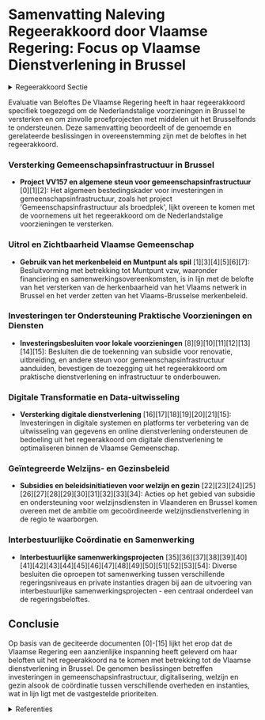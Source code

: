 # Samenvatting Naleving Regeerakkoord door Vlaamse Regering: Focus op Vlaamse Dienstverlening in Brussel

<details>
        <summary>Regeerakkoord Sectie </summary>
        <p>5.4 Vlaamse dienstverlening We wenden de middelen uit het Brusselfonds binnen de door de Vlaamse regering bepaalde prioriteiten en in alle transparantie aan om de Nederlandstalige voorzieningen in Brussel te versterken en om zinvolle proefprojecten te ondersteunen. Hierover wordt door de Vlaamse minister bevoegd voor Brussel regelmatig aan de regering gerapporteerd. We blijven inzetten op de herkenbaarheid van het Vlaams netwerk in Brussel. Vlaamse dienstverle-ning, of die nu door de Vlaamse Gemeenschap of door de VGC wordt aangeboden, is een kwaliteits-merk en mag gezien worden. We zetten de uitrol van het Vlaams-Brussels merkenbeleid verder en zorgen steeds voor een link met de huisstijl van de Vlaamse Gemeenschap “Verbeelding Werkt”. Muntpunt blijft ook een spil in het tonen wat de Vlaamse Gemeenschap in Brussel te bieden heeft. Samen met de VGC schakelen we zo veel mogelijk de Vlaamse instellingen en voorzieningen in Brussel in één keten, die naar elkaar doorver-wijzen en elkaar promoten bij hun publiek. </p>
        </details> 

Evaluatie van Beloftes
De Vlaamse Regering heeft in haar regeerakkoord specifiek toegezegd om de Nederlandstalige voorzieningen in Brussel te versterken en om zinvolle proefprojecten met middelen uit het Brusselfonds te ondersteunen. Deze samenvatting beoordeelt of de genoemde en gerelateerde beslissingen in overeenstemming zijn met de beloftes in het regeerakkoord.

### Versterking Gemeenschapsinfrastructuur in Brussel
- **Project VV157 en algemene steun voor gemeenschapsinfrastructuur** \[0\]\[1\]\[2\]: Het algemeen bestedingskader voor investeringen in gemeenschapsinfrastructuur, zoals het project 'Gemeenschapsinfrastructuur als broedplek', lijkt overeen te komen met de voornemens uit het regeerakkoord om de Nederlandstalige voorzieningen te versterken.

### Uitrol en Zichtbaarheid Vlaamse Gemeenschap
- **Gebruik van het merkenbeleid en Muntpunt als spil** \[1\]\[3\]\[4\]\[5\]\[6\]\[7\]: Besluitvorming met betrekking tot Muntpunt vzw, waaronder financiering en samenwerkingsovereenkomsten, is in lijn met de belofte van het versterken van de herkenbaarheid van het Vlaams netwerk in Brussel en het verder zetten van het Vlaams-Brusselse merkenbeleid.

### Investeringen ter Ondersteuning Praktische Voorzieningen en Diensten
- **Investeringsbesluiten voor lokale voorzieningen** \[8\]\[9\]\[10\]\[11\]\[12\]\[13\]\[14\]\[15\]: Besluiten die de toekenning van subsidie voor renovatie, uitbreiding, en andere steun voor gemeenschapsinfrastructuur aanduiden, bevestigen de toezegging uit het regeerakkoord om praktische dienstverlening en infrastructuur te onderbouwen.
  
### Digitale Transformatie en Data-uitwisseling
- **Versterking digitale dienstverlening** \[16\]\[17\]\[18\]\[19\]\[20\]\[21\]\[15\]: Investeringen in digitale systemen en platforms ter verbetering van de uitwisseling van gegevens en online dienstverlening ondersteunen de bedoeling uit het regeerakkoord om digitale dienstverlening te optimaliseren binnen de Vlaamse Gemeenschap.

### Geïntegreerde Welzijns- en Gezinsbeleid
- **Subsidies en beleidsinitiatieven voor welzijn en gezin** \[22\]\[23\]\[24\]\[25\]\[26\]\[27\]\[28\]\[29\]\[30\]\[31\]\[32\]\[33\]\[34\]: Acties op het gebied van subsidie en ondersteuning voor welzijnsdiensten in Vlaanderen en Brussel komen overeen met de ambitie om gecoördineerde welzijnsdienstverlening in de regio te waarborgen.

### Interbestuurlijke Coördinatie en Samenwerking
- **Interbestuurlijke samenwerkingsprojecten** \[35\]\[36\]\[37\]\[38\]\[39\]\[40\]\[41\]\[42\]\[43\]\[44\]\[45\]\[46\]\[47\]\[48\]\[49\]\[50\]\[51\]\[52\]\[53\]\[54\]: Diverse besluiten die oproepen tot samenwerking tussen verschillende regeringsniveaus en private instanties dragen bij aan de uitvoering van interbestuurlijke samenwerkingsprojecten - een centraal onderdeel van de regeringsbeloftes.

## Conclusie
Op basis van de geciteerde documenten \[0\]-\[15\] lijkt het erop dat de Vlaamse Regering een aanzienlijke inspanning heeft geleverd om haar beloften uit het regeerakkoord na te komen met betrekking tot de Vlaamse dienstverlening in Brussel. De genomen beslissingen betreffen investeringen in gemeenschapsinfrastructuur, digitalisering, welzijn en gezin alsook de coördinatie tussen verschillende overheden en instanties, wat in lijn ligt met de vastgestelde prioriteiten.

<details>
        <summary> Referenties</summary>
        **[\[0\]](http://themis.vlaanderen.be/id/nieuwsbrief-info/60A51865364ED90008000393)** : **(2021-05-21)** Plan Vlaamse Veerkracht: dossier 157 Gemeenschapsinfrastructuur in Brussel  In het kader van project VV157: Gemeenschapsinfrastructuur in Brussel, uit het Relanceplan Vlaamse Veerkracht, keurt de Vlaa... 

**[\[1\]](http://themis.vlaanderen.be/id/nieuwsbrief-info/60801819364ED900080004F5)** : **(2021-04-23)** Plan Vlaamse Veerkracht: uitvoering project 157 - Gemeenschapsinfrastructuur in Brussel Gemeenschapsinfrastructuur in Brussel Ontwerpbesluit van de Vlaamse Regering tot toekenning van een investerings... 

**[\[2\]](http://themis.vlaanderen.be/id/nieuwsbrief-info/6230A4116BB7B593CFC189BD)** : **(2022-03-18)** Plan Vlaamse Veerkracht: Investeringssubsidie vzw Kenniscentrum Welzijn, Wonen, Zorg Gemeenschapsinfrastructuur in Brussel: investeringssubsidie vzw Kenniscentrum Welzijn, Wonen, Zorg (WWZ) Ontwerpbes... 

**[\[3\]](http://themis.vlaanderen.be/id/resource/7b2d2810-4924-11ec-94bb-99a9d1e168fe)** : **(2021-03-26)** Algemene vergadering en raad van bestuur Muntpunt vzw: voordracht leden Ontwerpbesluit van de Vlaamse Regering houdende de voordracht van zeven leden in de algemene vergadering, vier leden in de raad ... 

**[\[4\]](http://themis.vlaanderen.be/id/resource/ae1804b0-4925-11ec-94bb-99a9d1e168fe)** : **(2020-12-18)** Samenwerkingsovereenkomst Muntpunt voor de periode 2021-2025 Ontwerp van samenwerkingsovereenkomst tussen de Vlaamse Gemeenschap, de Vlaamse Gemeenschapscommissie en het privaatrechtelijke vormgegeven... 

**[\[5\]](http://themis.vlaanderen.be/id/nieuwsbericht/647E0A3C2D77B42474D4C428)** : **(2023-06-09)** Grensregionale samenwerking Vlaanderen-Nederland 

**[\[6\]](http://themis.vlaanderen.be/id/resource/add0e990-4925-11ec-94bb-99a9d1e168fe)** : **(2020-12-18)** Overeenkomt met BRUZZ voor de periode 2021-2025 Ontwerp van overeenkomst tussen de Vlaamse Gemeenschap, de Vlaamse Gemeenschapscommissie en de vzw Vlaams-Brusselse Media  De Vlaamse Regering keurt het... 

**[\[7\]](http://themis.vlaanderen.be/id/nieuwsbrief-info/60E4772B364ED900080008BC)** : **(2021-07-09)** Plan Vlaamse Veerkracht: Investeringssubsidies 10 projectvoorstellen culturele topinfrastructuur en cultuurinfrastructuur van bovenlokaal belang Investeringssubsidies cultuur Tien ontwerpbesluiten van... 

**[\[8\]](http://themis.vlaanderen.be/id/nieuwsbrief-info/636A544A34B8770AF8FDE1CA)** : **(2022-11-10)** Plan Vlaamse Veerkracht: Culturele investeringssubsidies Inzet relancemiddelen culturele infrastructuur Vier ontwerpbesluiten van de Vlaamse Regering  In het kader van het  versnellen van verscheidene... 

**[\[9\]](http://themis.vlaanderen.be/id/nieuwsbericht/654B389D9DAB6626D11E61D8)** : **(2023-11-10)** Crisis- en investeringsplan jeugdhulp: subsidie versterken crisisnetwerk Brussel A. Ontwerpbesluit van de Vlaamse Regering tot toekenning van een subsidie van de Vlaamse gemeenschap aan de Vlaamse Gem... 

**[\[10\]](http://themis.vlaanderen.be/id/nieuwsbrief-info/60D2F02B364ED90008000329)** : **(2021-06-25)** Plan Vlaamse Veerkracht: Kennis- en adviescentrum ‘Digisprong’ ten dienste van het onderwijsveld en aangepaste digitale leermiddelen Kennis- en adviescentrum ‘Digisprong’ ten dienste van het onderwijs... 

**[\[11\]](http://themis.vlaanderen.be/id/nieuwsbrief-info/6092A71B364ED90008000022)** : **(2021-05-07)** Plan Vlaamse Veerkracht: dossiers 72 en 129 Relance-initiatieven in het kader van de digitale transformatie van de cultuursector  In het kader van de relancemaatregelen wil de Vlaamse Regering de digi... 

**[\[12\]](http://themis.vlaanderen.be/id/nieuwsbrief-info/60D2E468364ED9000800031F)** : **(2021-06-25)** Plan Vlaamse Veerkracht: investeringssubsidie Gemeenschapsinfrastructuur deeltijds kunstonderwijs (DKO) Brussel Gemeenschapsinfrastructuur deeltijds kunstonderwijs (DKO) Brussel Ontwerpbesluit van de ... 

**[\[13\]](http://themis.vlaanderen.be/id/nieuwsbrief-info/60EE9CD4364ED900080014E2)** : **(2021-07-16)** Plan Vlaamse Veerkracht: Investeringssubsidie vzw Cosmos voor de aankoop van een pand in Brussel, om er het Vlaams erkend lokaal dienstencentrum Vives in onder te brengen Investeringssubsidie vzw Cosm... 

**[\[14\]](http://themis.vlaanderen.be/id/nieuwsbrief-info/6230A0C66BB7B593CFC189BA)** : **(2022-03-18)** Plan Vlaamse Veerkracht: Versterking mentaal welzijn door zorgzame buurten Versterking mentaal welzijn: zorgzame buurten  ​Op 30 april 2021 keurde de Vlaamse Regering de uitwerking van het beleid zorg... 

**[\[15\]](http://themis.vlaanderen.be/id/nieuwsbrief-info/6093A956364ED9000800002E)** : **(2021-05-07)** Plan Vlaamse Veerkracht: dossier 57 Ondersteuning Digitale Transformatie  In het kader van het relanceplan 'Vlaamse Veerkracht' keurt de Vlaamse Regering de invulling goed van het project 'Ondersteuni... 

**[\[16\]](http://themis.vlaanderen.be/id/nieuwsbrief-info/6093A5DC364ED9000800002D)** : **(2021-05-07)** Plan Vlaamse Veerkracht: dossier 58 Versnelling gemeenschappelijke dienstverlening  De Vlaamse Regering keurt de invulling goed van het relanceproject 'Versnelling gemeenschappelijke dienstverlening' ... 

**[\[17\]](http://themis.vlaanderen.be/id/resource/a5c0f7a0-4924-11ec-94bb-99a9d1e168fe)** : **(2021-03-12)** Plan Vlaamse Veerkracht: verdere investeringen en exploitatiekosten verdere uitbouw van Mijn Burgerprofiel De verdere investeringen en exploitatiekosten m.b.t. de versnelling en verdere uitbouw van Mi... 

**[\[18\]](http://themis.vlaanderen.be/id/nieuwsbrief-info/6093ABAF364ED90008000033)** : **(2021-05-07)** Plan Vlaamse Veerkracht dossier 67 Modernisering cloud -en netwerkinfrastructuur  De Vlaamse Regering keurt de invulling goed van het relanceproject 'Modernisering cloud- en netwerkinfrastructuur' (VV... 

**[\[19\]](http://themis.vlaanderen.be/id/nieuwsbrief-info/634FE1081EA6B745D23CC05C)** : **(2022-10-21)** Plan Vlaamse Veerkracht: Versneld gebruik nieuwe raamovereenkomsten 'gemeenschappelijke ICT-dienstverlening' Versneld gebruik van de nieuwe raamovereenkomsten “gemeenschappelijke dienstverlening”  In ... 

**[\[20\]](http://themis.vlaanderen.be/id/nieuwsbrief-info/61A77157364ED90008000004)** : **(2021-12-03)** Plan Vlaamse Veerkracht: Data Integratiediensten voor Slimme Mobiliteit Data Integratiediensten voor Slimme Mobiliteit  De Vlaamse Regering keurt de invulling goed van het relanceproject 'Data Integra... 

**[\[21\]]** : **(2019-11-22)** Investeringscel voor het spoor: vertegenwoordiging van het Vlaamse Gewest 

**[\[22\]](http://themis.vlaanderen.be/id/nieuwsbrief-info/60ED3EBE364ED9000800134B)** : **(2021-07-16)** Plan Vlaamse Veerkracht: Subsidiëring en ondersteuning van de lokale besturen in functie van het realiseren van samenwerkingsverbanden geïntegreerd breed onthaal in heel Vlaanderen en Brussel Subsidië... 

**[\[23\]]** : **(2020-04-24)** Voorstel dienstverlening gecoördineerde aanpak economische speerpuntprojecten binnen de Vlaamse overheid 

**[\[24\]](http://themis.vlaanderen.be/id/resource/daaa5170-4927-11ec-94bb-99a9d1e168fe)** : **(2020-07-17)** Subsidie continuering samenwerkingsverbanden rechtstreeks toegankelijke jeugdhulp Drie ontwerpbesluiten van de Vlaamse Regering tot toekenning van subsidies van de Vlaamse Gemeenschap voor het jaar 20... 

**[\[25\]](http://themis.vlaanderen.be/id/nieuwsbrief-info/61FA59C3D5F0FAFA87AFA988)** : **(2022-02-04)** Subsidiëring Vlaams geïntegreerd gezinsbeleid in Brussel Ontwerpbesluit van de Vlaamse Regering over de subsidiëring van een geïntegreerd Vlaams gezinsbeleid in het tweetalige gebied Brussel-Hoofdstad... 

**[\[26\]](http://themis.vlaanderen.be/id/nieuwsbericht/6501A2E93605E1AC863BF066)** : **(2023-09-15)** Verlenging subsidiëring lokale besturen voor realiseren samenwerkingsverbanden Geïntegreerd Breed Onthaal in Vlaanderen en Brussel VVSG en SAM vzw: subsidie samenwerkingsverbanden Geïntegreerd Breed O... 

**[\[27\]](http://themis.vlaanderen.be/id/nieuwsbrief-info/61AF60CB364ED90009000642)** : **(2021-12-10)** Subsidiëring Vlaams geïntegreerd gezinsbeleid in Brussel Voorontwerp van besluit van de Vlaamse Regering over de subsidiëring van een geïntegreerd Vlaams gezinsbeleid in Brussel  De Vlaamse Regering h... 

**[\[28\]](http://themis.vlaanderen.be/id/nieuwsbericht/650A9C783605E1AC863BFA21)** : **(2023-09-22)** Subsidies Vlaamse lokale besturen, vzw de Rand en de Vlaamse Gemeenschapscommissie voor project 'Ondersteuning van lokale besturen in het kader van samenleven in diversiteit: Plan Samenleven' Ontwerpb... 

**[\[29\]](http://themis.vlaanderen.be/id/nieuwsbrief-info/62611F8C1C4A193816C2F470)** : **(2022-04-22)** Plan Vlaamse Veerkracht: Subsidies in het kader van het geïntegreerd breed onthaal Subsidies geïntegreerd breed onthaal (GBO) A. Ontwerpbesluit van de Vlaamse Regering tot toekenning van een subsidie ... 

**[\[30\]](http://themis.vlaanderen.be/id/nieuwsbrief-info/61AF8335364ED90009000648)** : **(2021-12-10)** Plan Vlaamse Veerkracht: subsidie Koning Boudewijnstichting voor project 'zorgzame buurten' Zorgzame buurten A. Ontwerpbesluit van de Vlaamse Regering tot toekenning van een subsidie aan de Koning Bou... 

**[\[31\]](http://themis.vlaanderen.be/id/nieuwsbrief-info/60EE9BDD364ED900080014E1)** : **(2021-07-16)** Plan Vlaamse Veerkracht: toewijzing middelen 'Iedereen Digitaal' Iedereen Digitaal Drie ontwerpbesluiten van de Vlaamse Regering  Een van de belangrijke pijlers binnen het relanceplan 'Vlaamse Veerkra... 

**[\[32\]](http://themis.vlaanderen.be/id/resource/444078a0-492b-11ec-94bb-99a9d1e168fe)** : **(2019-12-20)** Vereniging van Vlaamse Steden en Gemeenten vzw (VVSG): subsidie proeftuinen Buddies in Diversiteit Ontwerpbesluit van de Vlaamse Regering tot toekenning van een projectsubsidie tot organisatie van pro... 

**[\[33\]](http://themis.vlaanderen.be/id/nieuwsbrief-info/61A76F43364ED90008000003)** : **(2021-12-03)** Plan Vlaamse Veerkracht: Versterking mentaal welzijn Versterking mentaal welzijn  In het kader van het project Vlaamse Veerkracht: versterking mentaal welzijn , kent de Vlaamse Regering 3,2 miljoen eu... 

**[\[34\]](http://themis.vlaanderen.be/id/nieuwsbericht/6401A05193165640DEAF551B)** : **(2023-03-03)** Samenwerkingsakkoord en voorontwerp instemmingsdecreet slachtofferzorg Brussel A. Voorontwerp van samenwerkingsakkoord tussen de Federale Staat, de Franse Gemeenschap, de Vlaamse Gemeenschap, de Frans... 

**[\[35\]](http://themis.vlaanderen.be/id/nieuwsbericht/640745D993165640DEAF5B76)** : **(2023-03-10)** Regels toekenning werkingssubsidies Vlaams-Brusselse partnerorganisaties in het kader van het Brusselbeleid Ontwerpbesluit van de Vlaamse Regering tot bepaling van de regels voor de toekenning van wer... 

**[\[36\]](http://themis.vlaanderen.be/id/nieuwsbericht/63ECBD762E929B312AB5DA72)** : **(2023-02-17)** Regels toekenning werkingssubsidies Vlaams-Brusselse partnerorganisaties Voorontwerp van besluit van de Vlaamse Regering tot bepaling van de regels voor de toekenning van werkingssubsidies aan Vlaams-... 

**[\[37\]](http://themis.vlaanderen.be/id/nieuwsbrief-info/63233B685CD4B179BD870C50)** : **(2022-09-16)** Plan Vlaamse Veerkracht: Transitiepunten in Vlaanderen Transitiepunten in Vlaanderen  In het kader van het  relanceproject Vlaamse Veerkracht  hecht de Vlaamse Regering onder de  pijler ‘opleiding- en... 

**[\[38\]](http://themis.vlaanderen.be/id/nieuwsbrief-info/6392F444C2B90D4571CF7D89)** : **(2022-12-09)** Plan Vlaamse Veerkracht: investeringssubsidies voor culturele topinfrastructuur en cultuurinfrastructuur van bovenlokaal belang Investeringssubsidies voor twee projectvoorstellen voor culturele topinf... 

**[\[39\]](http://themis.vlaanderen.be/id/nieuwsbericht/6489732A2D77B42474D4CF5D)** : **(2023-06-16)** Subsidies hulpprogramma geblokkeerde ontwikkelingstrajecten Ontwerpbesluit van de Vlaamse Regering tot toekenning van subsidies van de Vlaamse Gemeenschap aan samenwerkingsverbanden voor de provincie ... 

**[\[40\]](http://themis.vlaanderen.be/id/nieuwsbrief-info/60EE8E0C364ED900080014D3)** : **(2021-07-16)** Plan Vlaamse Veerkracht: Digitale transformatie cultuursector: ‘doelgericht digitaal transformeren’ (VV072) en ‘koppeling databanken en betere informatiedoorstroming’ Relance-initiatieven in het kader... 

**[\[41\]](http://themis.vlaanderen.be/id/nieuwsbericht/658153A4E2E2C9E5814C1EEB)** : **(2023-12-22)** Herverdeling provisioneel krediet: communicatiestrategie voor het 5-sporenbeleid Ontwerpbesluit van de Vlaamse Regering tot de herverdeling vanuit een provisioneel krediet van de Vlaamse Gemeenschap v... 

**[\[42\]](http://themis.vlaanderen.be/id/resource/bdb63cd0-4924-11ec-94bb-99a9d1e168fe)** : **(2021-03-05)** Plan Vlaamse Veerkracht: inzetten middelen beleidsdomein MOW   In het kader van de relance 'Vlaamse veerkracht' worden binnen het beleidsdomein Mobiliteit en Openbare Werken (MOW) de relancemiddelen i... 

**[\[43\]](http://themis.vlaanderen.be/id/nieuwsbericht/646DB1988E8235823F6B82C9)** : **(2023-05-26)** Lokale besturen: werkingssubsidie aanvullend lokaal dienstenaanbod van algemeen economisch belang juli 2023 - december 2023. Ontwerpbesluit van de Vlaamse Regering houdende toekenning van een werkings... 

**[\[44\]]** : **(2020-09-22)** Standpunt Vlaamse Regering over het wetsvoorstel betreffende het verenigingswerk 

**[\[45\]](http://themis.vlaanderen.be/id/nieuwsbericht/6524104A7FDB1A5D07828221)** : **(2023-10-13)** Convenant tussen de Vlaamse Gemeenschap, het Brussels Hoofdstedelijk Gewest en de Vlaamse Gemeenschapscommissie betreffende tewerkstelling en kinderopvang 

**[\[46\]](http://themis.vlaanderen.be/id/resource/c1359f90-4924-11ec-94bb-99a9d1e168fe)** : **(2021-03-05)** Uitbreiding tewerkstelling ‘Sociale Maribel’: overheveling van federale kredieten naar departementen CJM en WVG   De federale overheid heeft in 2002 een rechtsbasis gecreëerd om de werkgelegenheid in ... 

**[\[47\]](http://themis.vlaanderen.be/id/nieuwsbericht/657024D9E2E2C9E5814BEC11)** : **(2023-12-08)** Subsidiëring van en beheersovereenkomst 2024-2025 met Vlaams Steunpunt Vrijwilligerswerk vzw A. Ontwerpbesluit van de Vlaamse Regering tot subsidiëring van het Vlaams Steunpunt Vrijwilligerswerk vzw v... 

**[\[48\]](http://themis.vlaanderen.be/id/nieuwsbrief-info/6298815A2071A7D754F18460)** : **(2022-06-03)** Plan Vlaamse Veerkracht: Zorgzame buurten Zorgzame buurten A. Twee ontwerpbesluiten van de Vlaamse Regering tot toekenning van een bijkomende subsidie B. Twee ontwerpen van addendum bij de overeenkoms... 

**[\[49\]](http://themis.vlaanderen.be/id/nieuwsbericht/65167A4A3605E1AC863C06AC)** : **(2023-09-29)** Herverdeling middelen luchtkwaliteitsfonds Ontwerpbesluit van de Vlaamse Regering tot herverdeling van middelen binnen de algemene uitgavenbegroting ingeschreven onder begrotings-artikel FB0-1FBD2AC- ... 

**[\[50\]](http://themis.vlaanderen.be/id/nieuwsbericht/649BE59C2D77B42474D4E90F)** : **(2023-06-30)** Flanders Make vzw: vervanging regeringsafgevaardigde bevoegd voor budgettair beleid Ontwerpbesluit van de Vlaamse Regering houdende het ontslag en de benoeming van een regeringsafgevaardigde bij Fland... 

**[\[51\]](http://themis.vlaanderen.be/id/resource/2d621e80-4927-11ec-94bb-99a9d1e168fe)** : **(2020-10-09)** Regiovorming met intergemeentelijke en bovenlokale samenwerking   Zoals beschreven in het regeerakkoord wil de Vlaamse Regering inzetten op regiovorming die van onderuit wordt opgebouwd en wordt gedra... 

**[\[52\]](http://themis.vlaanderen.be/id/nieuwsbrief-info/62013CBBD5F0FAFA87AFAB8E)** : **(2022-02-11)** Uitgesloten diensten voor de kmo-portefeuille Voorontwerp van besluit van de Vlaamse Regering tot wijziging van het besluit van de Vlaamse Regering van 26 februari 2016 tot toekenning van steun aan kl... 

**[\[53\]](http://themis.vlaanderen.be/id/resource/a5d039e0-4924-11ec-94bb-99a9d1e168fe)** : **(2021-03-12)** Plan Vlaamse Veerkracht: investeren in handelskernversterking via projectoproepen Investeren in kernversterking via projectoproepen  De Vlaamse Regering machtigt de minister van Economie om via een mi... 

**[\[54\]](http://themis.vlaanderen.be/id/resource/a5edd400-4924-11ec-94bb-99a9d1e168fe)** : **(2021-03-12)** Plan Vlaamse Veerkracht: Digitaal Verenigingsloket Het Digitaal Verenigingsloket  In het kader van de relancemaatregelen wil de Vlaamse Regering een  digitaal verenigingsloket  opzetten naar analogie ... 
        </details> 

